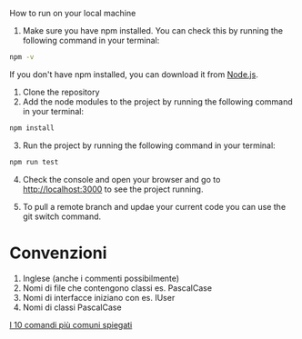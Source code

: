 How to run on your local machine

1. Make sure you have npm installed. You can check this by running the following command in your terminal:

```bash
npm -v
```

If you don't have npm installed, you can download it from [Node.js](https://nodejs.org/).

1. Clone the repository
2. Add the node modules to the project by running the following command in your terminal:

```bash
npm install
```

3. Run the project by running the following command in your terminal:

```bash
npm run test
```

4. Check the console and open your browser and go to [http://localhost:3000](http://localhost:3000) to see the project running.

5. To pull a remote branch and updae your current code you can use the git switch command.

# Convenzioni

1. Inglese (anche i commenti possibilmente)
1. Nomi di file che contengono classi es. PascalCase
1. Nomi di interfacce iniziano con es. IUser
1. Nomi di classi PascalCase


[I 10 comandi più comuni spiegati](https://dev.to/moibra/learning-git-and-github-the-10-most-common-commands-explained-3m6n)